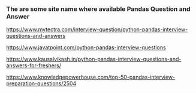 ### The are some site name where available  Pandas Question and Answer

https://www.mytectra.com/interview-question/python-pandas-interview-questions-and-answers

https://www.javatpoint.com/python-pandas-interview-questions

https://www.kausalvikash.in/python-pandas-interview-questions-and-answers-for-freshers/

https://www.knowledgepowerhouse.com/top-50-pandas-interview-preparation-questions/2504
